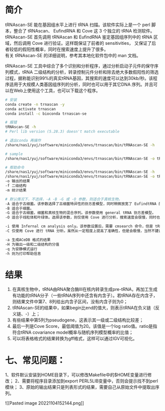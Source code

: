 # 简介
tRNAscan-SE 能在基因组水平上进行 tRNA 扫描。该软件实际上是一个 perl 脚本，整合了 tRNAscan、 EufindRNA 和 Cove 这 3 个独立的 tRNA 检测软件。tRNAscan-SE 首先调用 tRNAscan 和 EufindRNA 鉴定基因组序列中的 tRNA 区域，然后调用 Cove 进行验证。这样既保证了前者的 sensitivities， 又保证了后者较低的假阳性概率，同时在搜索速度上提升了很多。  
有关 tRNAscan-SE 的详细说明，参考其本地化软件包中的 man 文档。

tRNAscan-SE 工具中综合了多个识别和分析程序，通过分析启动子元件的保守序列模式，tRNA 二级结构的分析，转录控制元件分析和除去绝大多数假阳性的筛选过程，据称能识别99%的真实tRNA基因，其搜索的速度可以达到30kb/秒。该程序适用于大规模人类基因组序列的分析，同时也可以用于其它DNA 序列。并且可以在Web上使用这个工具，也可以下载这个程序。

```bash
# 安装
conda create -n trnascan -y
conda activate trnascan
conda install -c bioconda trnascan-se

# 报错
tRNAscan-SE -h
# Perl lib version (5.28.3) doesn't match executable 

# 退出conda 再操作
/share/nas1/yuj/software/miniconda3/envs/trnascan/bin/tRNAscan-SE -h

# sample
/share/nas1/yuj/software/miniconda3/envs/trnascan/bin/tRNAscan-SE -o tRNA.out -f tRNA.ss -m tRNA.stats /share/nas1/yuj/project/GP-20220506-4313_20220519/analysis/assembly/Nanorana_medogensis/finish/Nanorana_medogensis_FULLMT.fsa -O

# 帮助命令
/share/nas1/yuj/software/miniconda3/envs/trnascan/bin/tRNAscan-SE -h
/share/nas1/yuj/software/miniconda3/envs/trnascan/bin/tRNAscan-SE -o tRNA.out -f tRNA.ss -m tRNA.stats sample.fasta
-o 输出的结果
-f 二级结构
-m 统计结果

# 默认情况下，不选择，-A -B -G 或 -O 参数，则适合于真核生物。
-A 适合于古细菌。该参数选择了古细菌特异性的协方差模型，同时稍微放宽了 EufindtRNA 的 cutoffs。
-B 适合于细菌。
-G 适合于古细菌，细菌和真核生物的混合序列。该参数使用 general tRNA 协方差模型。
-O 适合于线粒体和叶绿体。选择该参数，则仅使用 Cove 进行分析，搜索速度会很慢，同时也不能给出 pseudogenes 检测。

-i 使用 Infernal cm analysis only。该参数设置后，需要 cmsearch 命令，但是 tRNAscan-SE 软件包中貌似没有该程序，最终无法运行。
-C 仅使用 Cove 进行 tRNA 分析。虽然从一定程度上提高了准确性，但是会极慢，当然不建议了。

-a 生成ACeDB 格式的结果
-H 为输出一级和二级结构的分值
-q 为安静模式运行
-h 则为打印帮助信息
```

#  结果
1. 在真核生物中，tRNA由RNA聚合酶Ⅲ在核内转录生成pre-tRNA，再加工生成有功能的tRNA分子（一些tRNA序列中还含有内含子）。若tRNA存在内含子，则结果文件中第7、8列给出内含子区间，没有内含子则为0；
2. tRNAscan-SE的结果中，如果begin比end的值大，则表示tRNA在负义链（反义链、-）上；
3. 有些结果中第5列为pseudogene，这表示其一级或二级结构比较差；
4. 最后一列是Cove Score，最低阈值为20。该值是一个log ratio值。ratio是指符合tRNA covariance model概率与随机序列模型概率的比值；
5. 可以将表格格式的结果转换为gff格式，这样可以通过IGV可视化。

#  七、常见问题：

1、软件默认安装到HOME目录下，可以修改Makefile中的$HOME变量进行修改；
2、需要将程序目录添加到export PERL5LIB变量中，否则会提示找不到perl模块；
3、原始的输出结果只是列表形式的结果，需要自己从原始文件中提取出序列。

![[Pasted image 20221104152144.png]]